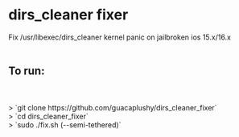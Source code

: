 # dirs_cleaner fixer
Fix /usr/libexec/dirs_cleaner kernel panic on jailbroken ios 15.x/16.x
<br><br>
## To run:
<br>
<br>
> `git clone https://github.com/guacaplushy/dirs_cleaner_fixer`
<br>
> `cd dirs_cleaner_fixer`
<br>
> `sudo ./fix.sh <ios version> (--semi-tethered)`
